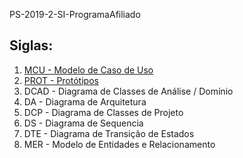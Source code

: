 PS-2019-2-SI-ProgramaAfiliado

<h2>Siglas:</h2>
<ol>
<li><a href="https://drive.google.com/file/d/1xOXwuglL5jgCoaQdwDH_h375vWMd4HBk/view?usp=sharing">MCU  - Modelo de Caso de Uso</a></li>
<li><a href="https://drive.google.com/file/d/1F0zYPs2yRGT7vP_kLXdhRvhqife86wR2/view?usp=sharing">PROT - Protótipos</a></li>
<li>DCAD - Diagrama de Classes de Análise / Domínio</li>
<li>DA   - Diagrama de Arquitetura</li>
<li>DCP  - Diagrama de Classes de Projeto</li>
<li>DS   - Diagrama de Sequencia</li>
<li>DTE  - Diagrama de Transição de Estados</li>
<li>MER  - Modelo de Entidades e Relacionamento</li>
</ol>
